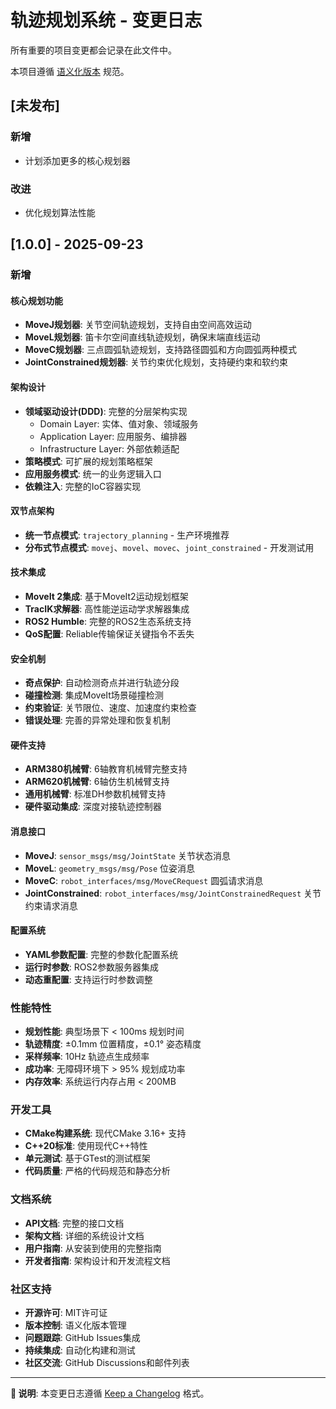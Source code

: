 # 轨迹规划系统 - 变更日志

所有重要的项目变更都会记录在此文件中。

本项目遵循 [语义化版本](https://semver.org/lang/zh-CN/) 规范。

## [未发布]

### 新增
- 计划添加更多的核心规划器

### 改进
- 优化规划算法性能

## [1.0.0] - 2025-09-23

### 新增

#### 核心规划功能
- **MoveJ规划器**: 关节空间轨迹规划，支持自由空间高效运动
- **MoveL规划器**: 笛卡尔空间直线轨迹规划，确保末端直线运动
- **MoveC规划器**: 三点圆弧轨迹规划，支持路径圆弧和方向圆弧两种模式
- **JointConstrained规划器**: 关节约束优化规划，支持硬约束和软约束

#### 架构设计
- **领域驱动设计(DDD)**: 完整的分层架构实现
  - Domain Layer: 实体、值对象、领域服务
  - Application Layer: 应用服务、编排器
  - Infrastructure Layer: 外部依赖适配
- **策略模式**: 可扩展的规划策略框架
- **应用服务模式**: 统一的业务逻辑入口
- **依赖注入**: 完整的IoC容器实现

#### 双节点架构
- **统一节点模式**: `trajectory_planning` - 生产环境推荐
- **分布式节点模式**: `movej`、`movel`、`movec`、`joint_constrained` - 开发测试用

#### 技术集成
- **MoveIt 2集成**: 基于MoveIt2运动规划框架
- **TracIK求解器**: 高性能逆运动学求解器集成
- **ROS2 Humble**: 完整的ROS2生态系统支持
- **QoS配置**: Reliable传输保证关键指令不丢失

#### 安全机制
- **奇点保护**: 自动检测奇点并进行轨迹分段
- **碰撞检测**: 集成MoveIt场景碰撞检测
- **约束验证**: 关节限位、速度、加速度约束检查
- **错误处理**: 完善的异常处理和恢复机制

#### 硬件支持
- **ARM380机械臂**: 6轴教育机械臂完整支持
- **ARM620机械臂**: 6轴仿生机械臂支持
- **通用机械臂**: 标准DH参数机械臂支持
- **硬件驱动集成**: 深度对接轨迹控制器

#### 消息接口
- **MoveJ**: `sensor_msgs/msg/JointState` 关节状态消息
- **MoveL**: `geometry_msgs/msg/Pose` 位姿消息
- **MoveC**: `robot_interfaces/msg/MoveCRequest` 圆弧请求消息
- **JointConstrained**: `robot_interfaces/msg/JointConstrainedRequest` 关节约束请求消息

#### 配置系统
- **YAML参数配置**: 完整的参数化配置系统
- **运行时参数**: ROS2参数服务器集成
- **动态重配置**: 支持运行时参数调整

### 性能特性
- **规划性能**: 典型场景下 < 100ms 规划时间
- **轨迹精度**: ±0.1mm 位置精度，±0.1° 姿态精度
- **采样频率**: 10Hz 轨迹点生成频率
- **成功率**: 无障碍环境下 > 95% 规划成功率
- **内存效率**: 系统运行内存占用 < 200MB

### 开发工具
- **CMake构建系统**: 现代CMake 3.16+ 支持
- **C++20标准**: 使用现代C++特性
- **单元测试**: 基于GTest的测试框架
- **代码质量**: 严格的代码规范和静态分析

### 文档系统
- **API文档**: 完整的接口文档
- **架构文档**: 详细的系统设计文档
- **用户指南**: 从安装到使用的完整指南
- **开发者指南**: 架构设计和开发流程文档

### 社区支持
- **开源许可**: MIT许可证
- **版本控制**: 语义化版本管理
- **问题跟踪**: GitHub Issues集成
- **持续集成**: 自动化构建和测试
- **社区交流**: GitHub Discussions和邮件列表
---

**📝 说明**: 本变更日志遵循 [Keep a Changelog](https://keepachangelog.com/zh-CN/1.0.0/) 格式。
